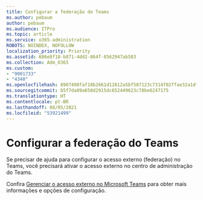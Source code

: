 ```yaml
---
title: Configurar a federação do Teams
ms.author: pebaum
author: pebaum
ms.audience: ITPro
ms.topic: article
ms.service: o365-administration
ROBOTS: NOINDEX, NOFOLLOW
localization_priority: Priority
ms.assetid: 686e8f18-b871-4dd2-864f-8562947ab583
ms.collection: Adm_O365
ms.custom:
- "9001733"
- "4340"
ms.openlocfilehash: 8907498faf18b2661d12812a5bf587123c7314f02ffae32a1df9d073e6767401
ms.sourcegitcommit: b5f7da89a650d2915dc652449623c78be6247175
ms.translationtype: HT
ms.contentlocale: pt-BR
ms.lasthandoff: 08/05/2021
ms.locfileid: "53921499"
---
```

# <a name="set-up-teams-federation"></a>Configurar a federação do Teams

Se precisar de ajuda para configurar o acesso externo (federação) no Teams, você precisará ativar o acesso externo no centro de administração do Teams.

Confira [Gerenciar o acesso externo no Microsoft Teams](https://docs.microsoft.com/microsoftteams/manage-external-access) para obter mais informações e opções de configuração.

